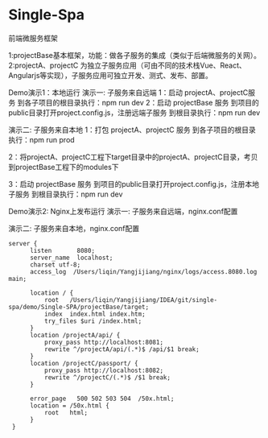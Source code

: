 # Single-Spa
前端微服务框架

1:projectBase基本框架，功能：做各子服务的集成（类似于后端微服务的关网）。
2:projectA、projectC 为独立子服务应用（可由不同的技术栈Vue、React、Angularjs等实现），子服务应用可独立开发、测式、发布、部置。

Demo演示1：本地运行
演示一: 子服务来自远端
1：启动 projectA、projectC服务
   到各子项目的根目录执行：npm run dev
2：启动 projectBase 服务
   到项目的public目录打开project.config.js，注册远端子服务
   到根目录执行：npm run dev

演示二: 子服务来自本地
1：打包 projectA、projectC 服务
到各子项目的根目录执行：npm run prod

2：将projectA、projectC工程下target目录中的projectA、projectC目录，考贝到projectBase工程下的modules下

3：启动 projectBase 服务
   到项目的public目录打开project.config.js，注册本地子服务
   到根目录执行：npm run dev
   
Demo演示2: Nginx上发布运行
演示一: 子服务来自远端，nginx.conf配置

演示二: 子服务来自本地，nginx.conf配置

    server {
          listen       8080;
          server_name  localhost;
          charset utf-8;
          access_log  /Users/liqin/Yangjijiang/nginx/logs/access.8080.log  main;

          location / {
              root   /Users/liqin/Yangjijiang/IDEA/git/single-spa/demo/Single-SPA/projectBase/target;
              index  index.html index.htm;
              try_files $uri /index.html;
          }
          location /projectA/api/ {
              proxy_pass http://localhost:8081;
              rewrite ^/projectA/api/(.*)$ /api/$1 break;
          }
          location /projectC/passport/ {
              proxy_pass http://localhost:8082;
              rewrite ^/projectC/(.*)$ /$1 break;
          }

          error_page   500 502 503 504  /50x.html;
          location = /50x.html {
              root   html;
          }
     }
